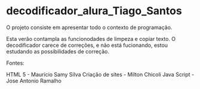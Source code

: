 # decodificador_alura_Tiago_Santos

O projeto consiste em apresentar todo o contexto de programação.

Esta verão contampla as funcionodades de limpeza e copiar texto.
O decodificador carece de correções, e não está fucionando, estou estudando as possibilidades de correção.

Fontes:

HTML 5 -  Maurício Samy Silva
Criação de sites - Milton Chicoli
Java Script - Jose Antonio Ramalho

